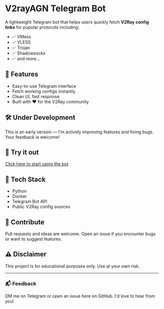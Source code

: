 # V2rayAGN Telegram Bot

A lightweight Telegram bot that helps users quickly fetch **V2Ray config links** for popular protocols including:

- ✅ VMess  
- ✅ VLESS  
- ✅ Trojan  
- ✅ Shadowsocks  
- ✅ and more...

## 🚀 Features

- Easy-to-use Telegram interface  
- Fetch working configs instantly  
- Clean UI, fast response  
- Built with ❤️ for the V2Ray community

## 🛠️ Under Development

This is an early version — I'm actively improving features and fixing bugs. Your feedback is welcome!

## 📲 Try it out

[Click here to start using the bot](https://t.me/agnv2ray_bot)

## 🧩 Tech Stack

- Python
- Docker
- Telegram Bot API
- Public V2Ray config sources

## 🤝 Contribute

Pull requests and ideas are welcome. Open an issue if you encounter bugs or want to suggest features.

## ⚠️ Disclaimer

This project is for educational purposes only. Use at your own risk.

---

### 📬 Feedback

DM me on Telegram or open an issue here on GitHub. I'd love to hear from you!
